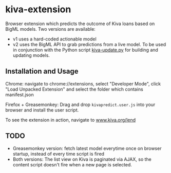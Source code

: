 kiva-extension
==============

Browser extension which predicts the outcome of Kiva loans based on BigML models. Two versions are available:

+   v1 uses a hard-coded actionable model
+   v2 uses the BigML API to grab predictions from a live model. To be used in conjunction with the Python script
    [kiva-update.py](https://github.com/cheesinglee/kiva-extension/blob/master/v2_api/kiva-update.py) for building and       updating models.

Installation and Usage
---------------------

Chrome: navigate to chrome://extensions, select "Developer Mode", click "Load Unpacked Extension" and select the folder which contains manifest.json

Firefox + Greasemonkey: Drag and drop `kivapredict.user.js` into your browser and install the user script.

To see the extension in action, navigate to www.kiva.org/lend

TODO
------------------
* Greasemonkey version: fetch latest model everytime once on browser startup, instead of every time script is fired
* Both versions: The list view on Kiva is paginated via AJAX, so the content script doesn't fire when a new page is selected.
